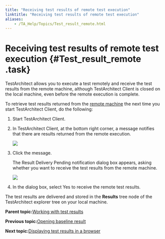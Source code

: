 ```yaml
--- 
title: "Receiving test results of remote test execution"
linktitle: "Receiving test results of remote test execution"
aliases: 
    - /TA_Help/Topics/Test_result_remote.html
---
```

# Receiving test results of remote test execution {#Test_result_remote .task}

TestArchitect allows you to execute a test remotely and receive the test results from the remote machine, although TestArchitect Client is closed on the local machine, even before the remote execution is complete.

To retrieve test results returned from the [remote machine](Test_exec_remote_asynchronous.html) the next time you start TestArchitect Client, do the following:

1.  Start TestArchitect Client.

2.  In TestArchitect Client, at the bottom right corner, a message notifies that there are results returned from the remote execution.

    ![](../Images/pending_results.png)

3.  Click the message.

    The Result Delivery Pending notification dialog box appears, asking whether you want to receive the test results from the remote machine.

    ![](../Images/ug_test_result_1.png)

4.  In the dialog box, select Yes to receive the remote test results.


The test results are delivered and stored in the **Results** tree node of the TestArchitect explorer tree on your local machine.

**Parent topic:**[Working with test results](../../TA_Help/Topics/Test_result.html)

**Previous topic:**[Opening baseline result](../../TA_Help/Topics/Test_result_open_baseline_result.html)

**Next topic:**[Displaying test results in a browser](../../TA_Help/Topics/ug_test_results_open_in_browser.html)


